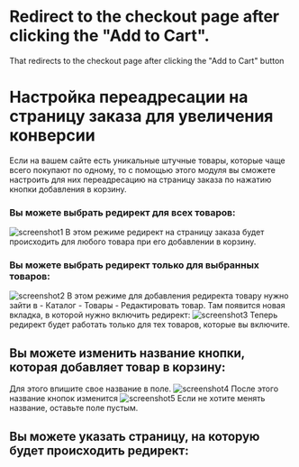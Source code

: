 # Redirect to the checkout page after clicking the "Add to Cart".
That redirects to the checkout page after clicking the "Add to Cart" button

# Настройка переадресации на страницу заказа для увеличения конверсии
Если на вашем сайте есть уникальные штучные товары, которые чаще всего покупают по одному, то с помощью этого модуля вы сможете настроить для них переадресацию на страницу заказа по нажатию кнопки добавления в корзину.

### Вы можете выбрать редирект для всех товаров:
![screenshot1](https://user-images.githubusercontent.com/106067946/180040911-6864da59-1808-462a-b6a9-9eaeb872e50b.jpg)
В этом режиме редирект на страницу заказа будет происходить для любого товара при его добавлении в корзину.

### Вы можете выбрать редирект только для выбранных товаров:
![screenshot2](https://user-images.githubusercontent.com/106067946/180041504-63980f1a-aa66-4e45-8a12-03c3b672a94b.jpg)
В этом режиме для добавления редиректа товару нужно зайти в - Каталог - Товары - Редактировать товар.
Там появится новая вкладка, в которой нужно включить редирект:
![screenshot3](https://user-images.githubusercontent.com/106067946/180043040-33d5eae8-ced3-48c0-850b-32e1d70a6b24.jpg)
Теперь редирект будет работать только для тех товаров, которые вы включите.

## Вы можете изменить название кнопки, которая добавляет товар в корзину:
Для этого впишите свое название в поле. 
![screenshot4](https://user-images.githubusercontent.com/106067946/180058733-a6a96e8e-87f8-4c1e-896f-c77f8f2564d6.jpg)
После этого название кнопок изменится
![screenshot5](https://user-images.githubusercontent.com/106067946/180059313-677e62bc-c52e-4a19-a129-97a9ce15ebd7.jpg)
Если не хотите менять название, оставьте поле пустым.

## Вы можете указать страницу, на которую будет происходить редирект:

